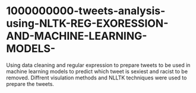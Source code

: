 # 1000000000-tweets-analysis-using-NLTK-REG-EXORESSION-AND-MACHINE-LEARNING-MODELS-
Using data cleaning and regular expression to prepare tweets to be used in machine learning models to predict  which tweet is sexiest and racist to be removed. Diffrent visulation methods and NLLTK techniques were used to prepare the tweets.
